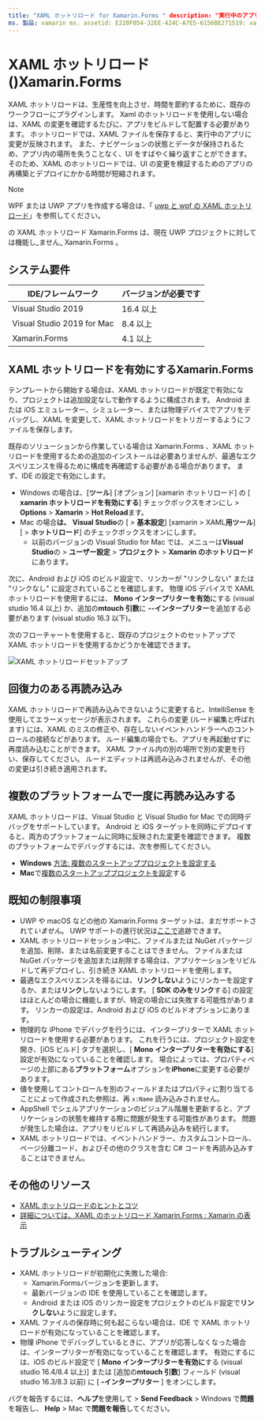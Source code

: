```yaml
---
title: "XAML ホットリロード for Xamarin.Forms " description: "実行中のアプリケーションの xaml ファイルに直ちに変更を再度読み込みます。これにより、すべての xaml の変更後にプロジェクトをビルドする必要がなくなり Xamarin.Forms ます。"
ms. 製品: xamarin ms. assetid: E220F054-32EE-424C-A7E5-6156BE271519: xamarin-forms author: maddyleger1 ms. author: 悪意のある日: 03/14/2020 の場所: [ Xamarin.Forms ,、 Xamarin.Essentials ]
---
```


# <a name="xaml-hot-reload-for-xamarinforms"></a>XAML ホットリロード ()Xamarin.Forms

XAML ホットリロードは、生産性を向上させ、時間を節約するために、既存のワークフローにプラグインします。 Xaml のホットリロードを使用しない場合は、XAML の変更を確認するたびに、アプリをビルドして配置する必要があります。 ホットリロードでは、XAML ファイルを保存すると、実行中のアプリに変更が反映されます。 また、ナビゲーションの状態とデータが保持されるため、アプリ内の場所を失うことなく、UI をすばやく繰り返すことができます。 そのため、XAML のホットリロードでは、UI の変更を検証するためのアプリの再構築とデプロイにかかる時間が短縮されます。

> [!NOTE]
> WPF または UWP アプリを作成する場合は、「 [uwp と wpf の XAML ホットリロード](/visualstudio/debugger/xaml-hot-reload)」を参照してください。
>
> の XAML ホットリロード Xamarin.Forms は、現在 UWP プロジェクトに対しては機能し_ません_ Xamarin.Forms 。

## <a name="system-requirements"></a>システム要件

| IDE/フレームワーク | バージョンが必要です |
|------|------------------|
|Visual Studio 2019 | 16.4 以上
Visual Studio 2019 for Mac | 8.4 以上
Xamarin.Forms | 4.1 以上

## <a name="enable-xaml-hot-reload-for-xamarinforms"></a>XAML ホットリロードを有効にするXamarin.Forms

テンプレートから開始する場合は、XAML ホットリロードが既定で有効になり、プロジェクトは追加設定なしで動作するように構成されます。 Android または iOS エミュレーター、シミュレーター、または物理デバイスでアプリをデバッグし、XAML を変更して、XAML ホットリロードをトリガーするようにファイルを保存します。

既存のソリューションから作業している場合は Xamarin.Forms 、XAML ホットリロードを使用するための追加のインストールは必要ありませんが、最適なエクスペリエンスを得るために構成を再確認する必要がある場合があります。 まず、IDE の設定で有効にします。

* Windows の場合は、[**ツール**] [オプション] [xamarin ホットリロード] の [ **xamarin ホットリロードを有効にする**] チェックボックスをオンにし  >  **Options**  >  **Xamarin**  >  **Hot Reload**ます。
* Mac の場合**は、** **Visual Studio**の [  >  **基本設定**] [xamarin  >  XAML**用ツール**] [  >  **ホットリロード**] のチェックボックスをオンにします。
  * 以前のバージョンの Visual Studio for Mac では、メニューは**Visual Studio**の  >  **ユーザー設定**  >  **プロジェクト**  >  **Xamarin のホットリロード**にあります。

次に、Android および iOS のビルド設定で、リンカーが "リンクしない" または "リンクなし" に設定されていることを確認します。 物理 iOS デバイスで XAML ホットリロードを使用するには、 **Mono インタープリターを有効**にする (visual studio 16.4 以上) か、追加の**mtouch 引数**に **--インタープリター**を追加する必要があります (visual studio 16.3 以下)。

次のフローチャートを使用すると、既存のプロジェクトのセットアップで XAML ホットリロードを使用するかどうかを確認できます。

![XAML ホットリロードセットアップ](hot-reload-images/hotreloadflowchart.png "XAML ホットリロードセットアップのフローチャート")

## <a name="resilient-reloading"></a>回復力のある再読み込み

XAML ホットリロードで再読み込みできないように変更すると、IntelliSense を使用してエラーメッセージが表示されます。 これらの変更 (ルード編集と呼ばれます) には、XAML のミスの修正や、存在しないイベントハンドラーへのコントロールの接続などがあります。 ルード編集の場合でも、アプリを再起動せずに再度読み込むことができます。 XAML ファイル内の別の場所で別の変更を行い、保存してください。 ルードエディットは再読み込みされませんが、その他の変更は引き続き適用されます。

## <a name="reload-on-multiple-platforms-at-once"></a>複数のプラットフォームで一度に再読み込みする

XAML ホットリロードは、Visual Studio と Visual Studio for Mac での同時デバッグをサポートしています。 Android と iOS ターゲットを同時にデプロイすると、両方のプラットフォームに同時に反映された変更を確認できます。 複数のプラットフォームでデバッグするには、次を参照してください。
* **Windows** [方法: 複数のスタートアッププロジェクトを設定する](https://docs.microsoft.com/visualstudio/ide/how-to-set-multiple-startup-projects?view=vs-2019)
* **Mac**で[複数のスタートアッププロジェクトを設定](https://docs.microsoft.com/visualstudio/mac/set-startup-projects?view=vsmac-2019)する

## <a name="known-limitations"></a>既知の制限事項

* UWP や macOS などの他の Xamarin.Forms ターゲットは、まだサポートされて*いません*。 UWP サポートの進行状況は[ここで](https://developercommunity.visualstudio.com/idea/661682/xaml-hot-reload-for-xamarinforms-on-uwp.html)追跡できます。
* XAML ホットリロードセッション中に、ファイルまたは NuGet パッケージを追加、削除、または名前変更することはできません。 ファイルまたは NuGet パッケージを追加または削除する場合は、アプリケーションをリビルドして再デプロイし、引き続き XAML ホットリロードを使用します。
* 最適なエクスペリエンスを得るには、**リンクしない**ようにリンカーを設定するか、または**リンク**しないようにします。 [ **SDK のみをリンク**する] の設定はほとんどの場合に機能しますが、特定の場合には失敗する可能性があります。 リンカーの設定は、Android および iOS のビルドオプションにあります。
* 物理的な iPhone でデバッグを行うには、インタープリターで XAML ホットリロードを使用する必要があります。 これを行うには、プロジェクト設定を開き、[iOS ビルド] タブを選択し、[ **Mono インタープリターを有効にする**] 設定が有効になっていることを確認します。 場合によっては、プロパティページの上部にある**プラットフォーム**オプションを**iPhone**に変更する必要があります。
* 値を使用してコントロールを別のフィールドまたはプロパティに割り当てることによって作成された参照は、再 `x:Name` 読み込みされません。
* AppShell でシェルアプリケーションのビジュアル階層を更新すると、アプリケーションの状態を維持する際に問題が発生する可能性があります。 問題が発生した場合は、アプリをリビルドして再読み込みを続行します。
* XAML ホットリロードでは、イベントハンドラー、カスタムコントロール、ページ分離コード、およびその他のクラスを含む C# コードを再読み込みすることはできません。

## <a name="more-resources"></a>その他のリソース

* [XAML ホットリロードのヒントとコツ](https://devblogs.microsoft.com/xamarin/tips-tricks-xaml-hot-reload/)
* [詳細については、XAML のホットリロード Xamarin.Forms : Xamarin の表示](https://www.youtube.com/watch?v=crhjjPjzknk)

## <a name="troubleshooting"></a>トラブルシューティング

* XAML ホットリロードが初期化に失敗した場合:
  * Xamarin.Formsバージョンを更新します。
  * 最新バージョンの IDE を使用していることを確認します。
  * Android または iOS のリンカー設定をプロジェクトのビルド設定で**リンクしない**ように設定します。
* XAML ファイルの保存時に何も起こらない場合は、IDE で XAML ホットリロードが有効になっていることを確認します。
* 物理 iPhone でデバッグしているときに、アプリが応答しなくなった場合は、インタープリターが有効になっていることを確認します。 有効にするには、iOS のビルド設定で [ **Mono インタープリターを有効に**する (visual studio 16.4/8.4 以上)] または [追加の**mtouch 引数**] フィールド (visual studio 16.3/8.3 以前) に [ **-インタープリター** ] をオンにします。

バグを報告するには、**ヘルプ**を使用して  >  **Send Feedback**  >  Windows で**問題**を報告し、 **Help**  >  Mac で**問題を報告**してください。
